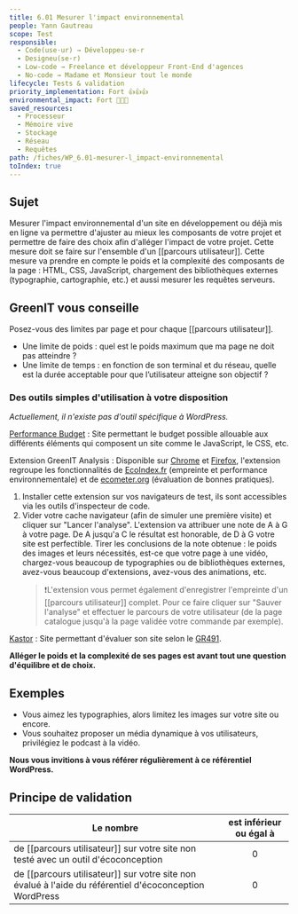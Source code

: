 ```yaml
---
title: 6.01 Mesurer l'impact environnemental
people: Yann Gautreau
scope: Test
responsible:
  - Code(use·ur) → Développeu·se·r
  - Designeu(se·r)
  - Low-code → Freelance et développeur Front-End d'agences
  - No-code → Madame et Monsieur tout le monde
lifecycle: Tests & validation
priority_implementation: Fort 👍👍👍
environmental_impact: Fort 🌱🌱🌱
saved_resources:
  - Processeur
  - Mémoire vive
  - Stockage
  - Réseau
  - Requêtes
path: /fiches/WP_6.01-mesurer-l_impact-environnemental
toIndex: true
---
```


## Sujet

Mesurer l'impact environnemental d'un site en développement ou déjà mis en ligne va permettre d'ajuster au mieux les composants de votre projet et permettre de faire des choix afin d'alléger l'impact de votre projet. Cette mesure doit se faire sur l'ensemble d'un [[parcours utilisateur]]. Cette mesure va prendre en compte le poids et la complexité des composants de la page : HTML, CSS, JavaScript, chargement des bibliothèques externes (typographie, cartographie, etc.) et aussi mesurer les requêtes serveurs.

## GreenIT vous conseille

Posez-vous des limites par page et pour chaque [[parcours utilisateur]].

- Une limite de poids : quel est le poids maximum que ma page ne doit pas atteindre ?
- Une limite de temps : en fonction de son terminal et du réseau, quelle est la durée acceptable pour que l’utilisateur atteigne son objectif ?

### Des outils simples d'utilisation à votre disposition

_Actuellement, il n'existe pas d'outil spécifique à WordPress._

[Performance Budget](https://www.performancebudget.io) : Site permettant le budget possible allouable aux différents éléments qui composent un site comme le JavaScript, le CSS, etc.

Extension GreenIT Analysis : Disponible sur [Chrome](https://chrome.google.com/webstore/detail/greenit-analysis/mofbfhffeklkbebfclfaiifefjflcpad?hl=fr) et [Firefox](https://addons.mozilla.org/fr/firefox/addon/greenit-analysis/?utm_source=addons.mozilla.org&utm_medium=referral&utm_content=search), l'extension regroupe les fonctionnalités de [EcoIndex.fr](http://www.ecoindex.fr/) (empreinte et performance environnementale) et de [ecometer.org](http://ecometer.org/) (évaluation de bonnes pratiques).

1. Installer cette extension sur vos navigateurs de test, ils sont accessibles via les outils d'inspecteur de code.
2. Vider votre cache navigateur (afin de simuler une première visite) et cliquer sur "Lancer l'analyse".
   L'extension va attribuer une note de A à G à votre page. De A jusqu'a C le résultat est honorable, de D à G votre site est perfectible. Tirer les conclusions de la note obtenue : le poids des images et leurs nécessités, est-ce que votre page à une vidéo, chargez-vous beaucoup de typographies ou de bibliothèques externes, avez-vous beaucoup d'extensions, avez-vous des animations, etc.
   > ❗L'extension vous permet également d'enregistrer l'empreinte d'un [[parcours utilisateur]] complet. Pour ce faire cliquer sur "Sauver l'analyse" et effectuer le parcours de votre utilisateur (de la page catalogue jusqu'à la page validée votre commande par exemple).

[Kastor](https://kastor.green/) : Site permettant d'évaluer son site selon le [GR491](https://gr491.isit-europe.org/).

**Alléger le poids et la complexité de ses pages est avant tout une question d'équilibre et de choix.**

## Exemples

- Vous aimez les typographies, alors limitez les images sur votre site ou encore.
- Vous souhaitez proposer un média dynamique à vos utilisateurs, privilégiez le podcast à la vidéo.

**Nous vous invitions à vous référer régulièrement à ce référentiel WordPress.**

## Principe de validation

| Le nombre                                                                                               | est inférieur ou égal à |
| ------------------------------------------------------------------------------------------------------- | :---------------------: |
| de [[parcours utilisateur]] sur votre site non testé avec un outil d'écoconception                      |            0            |
| de [[parcours utilisateur]] sur votre site non évalué à l'aide du référentiel d'écoconception WordPress |            0            |
